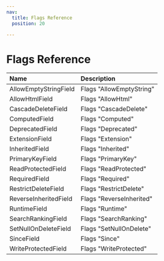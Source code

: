 ```yaml
---
nav:
  title: Flags Reference
  position: 20

---
```


# Flags Reference

| Name | Description |
| :--- | :--- |
| AllowEmptyStringField | Flags "AllowEmptyString" |
| AllowHtmlField | Flags "AllowHtml" |
| CascadeDeleteField | Flags "CascadeDelete" |
| ComputedField | Flags "Computed" |
| DeprecatedField | Flags "Deprecated" |
| ExtensionField | Flags "Extension" |
| InheritedField | Flags "Inherited" |
| PrimaryKeyField | Flags "PrimaryKey" |
| ReadProtectedField | Flags "ReadProtected" |
| RequiredField | Flags "Required" |
| RestrictDeleteField | Flags "RestrictDelete" |
| ReverseInheritedField | Flags "ReverseInherited" |
| RuntimeField | Flags "Runtime" |
| SearchRankingField | Flags "SearchRanking" |
| SetNullOnDeleteField | Flags "SetNullOnDelete" |
| SinceField | Flags "Since" |
| WriteProtectedField | Flags "WriteProtected" |
